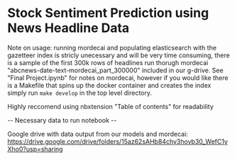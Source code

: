 # Stock Sentiment Prediction using News Headline Data

Note on usage: running mordecai and populating elasticsearch with the gazetteer index is stricly unecessary and will be very time consuming, there is a sample of the first 300k rows of headlines run thorugh mordecai "abcnews-date-text-mordecai_part_300000" included in our g-drive. See "Final Project.ipynb" for notes on mordecai, however if you would like there is a Makefile that spins up the docker container and creates the index simply run `make develop` in the top level directory. 

Highly reccomend using nbxtension "Table of contents" for readability

-- Necessary data to run notebook -- 

Google drive with data output from our models and mordecai: https://drive.google.com/drive/folders/15az62sAHb84chy3hovb30_WefC1yXho0?usp=sharing
